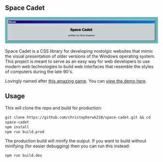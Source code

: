 Space Cadet
---
![Space Cadet](/demo/title.png?raw=true "Space Cadet")

Space Cadet is a CSS library for developing nostolgic websites that mimic the visual presentation of older versions of the Windows operating system. This project is meant to serve as an easy way for web developers to use modern web technologies to build web interfaces that resemble the styles of computers during the late 90's.

Lovingly named after [this amazing game](https://en.wikipedia.org/wiki/Full_Tilt!_Pinball). You can [view the demo here](http://christopherwk210.github.io/space-cadet/).

Usage
---
This will clone the repo and build for production:

    git clone https://github.com/christopherwk210/space-cadet.git && cd space-cadet
    npm install
    npm run build.prod

The production build will minify the output. If you want to build without minifying (for easier debugging) then you can run this instead:

    npm run build.dev

